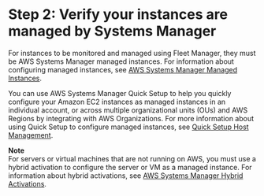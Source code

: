 # Step 2: Verify your instances are managed by Systems Manager<a name="fleet-setup-instances"></a>

For instances to be monitored and managed using Fleet Manager, they must be AWS Systems Manager managed instances\. For information about configuring managed instances, see [AWS Systems Manager Managed Instances](managed_instances.md)\.

You can use AWS Systems Manager Quick Setup to help you quickly configure your Amazon EC2 instances as managed instances in an individual account, or across multiple organizational units \(OUs\) and AWS Regions by integrating with AWS Organizations\. For more information about using Quick Setup to configure managed instances, see [Quick Setup Host Management](quick-setup-host-management.md)\.

**Note**  
For servers or virtual machines that are not running on AWS, you must use a hybrid activation to configure the server or VM as a managed instance\. For information about hybrid activations, see [AWS Systems Manager Hybrid Activations](activations.md)\.